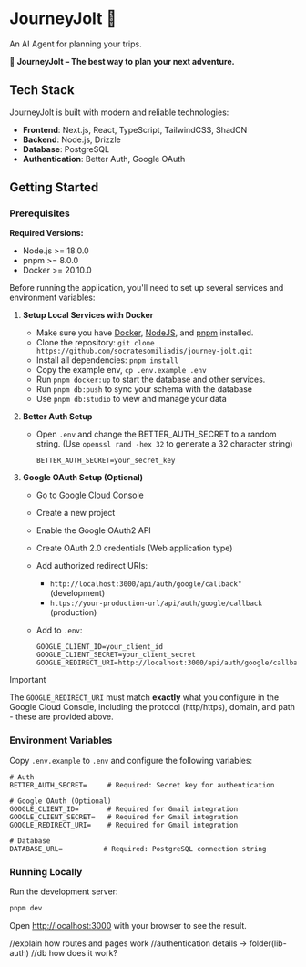 # JourneyJolt 🚀

An AI Agent for planning your trips.

🤍 **JourneyJolt – The best way to plan your next adventure.**

## Tech Stack

JourneyJolt is built with modern and reliable technologies:

- **Frontend**: Next.js, React, TypeScript, TailwindCSS, ShadCN
- **Backend**: Node.js, Drizzle
- **Database**: PostgreSQL
- **Authentication**: Better Auth, Google OAuth

## Getting Started

### Prerequisites

**Required Versions:**

- Node.js >= 18.0.0
- pnpm >= 8.0.0
- Docker >= 20.10.0

Before running the application, you'll need to set up several services and environment variables:

1. **Setup Local Services with Docker**

   - Make sure you have [Docker](https://docs.docker.com/get-docker/), [NodeJS](https://nodejs.org/en/download/), and [pnpm](https://pnpm.io/installation) installed.
   - Clone the repository: `git clone https://github.com/socratesomiliadis/journey-jolt.git`
   - Install all dependencies: `pnpm install`
   - Copy the example env, `cp .env.example .env`
   - Run `pnpm docker:up` to start the database and other services.
   - Run `pnpm db:push` to sync your schema with the database
   - Use `pnpm db:studio` to view and manage your data

2. **Better Auth Setup**

   - Open `.env` and change the BETTER_AUTH_SECRET to a random string. (Use `openssl rand -hex 32` to generate a 32 character string)

     ```env
     BETTER_AUTH_SECRET=your_secret_key
     ```

3. **Google OAuth Setup (Optional)**

   - Go to [Google Cloud Console](https://console.cloud.google.com)
   - Create a new project
   - Enable the Google OAuth2 API
   - Create OAuth 2.0 credentials (Web application type)
   - Add authorized redirect URIs:
     - `http://localhost:3000/api/auth/google/callback"` (development)
     - `https://your-production-url/api/auth/google/callback` (production)
   - Add to `.env`:

     ```env
     GOOGLE_CLIENT_ID=your_client_id
     GOOGLE_CLIENT_SECRET=your_client_secret
     GOOGLE_REDIRECT_URI=http://localhost:3000/api/auth/google/callback
     ```

> [!IMPORTANT]
> The `GOOGLE_REDIRECT_URI` must match **exactly** what you configure in the Google Cloud Console, including the protocol (http/https), domain, and path - these are provided above.

### Environment Variables

Copy `.env.example` to `.env` and configure the following variables:

```env
# Auth
BETTER_AUTH_SECRET=     # Required: Secret key for authentication

# Google OAuth (Optional)
GOOGLE_CLIENT_ID=       # Required for Gmail integration
GOOGLE_CLIENT_SECRET=   # Required for Gmail integration
GOOGLE_REDIRECT_URI=    # Required for Gmail integration

# Database
DATABASE_URL=          # Required: PostgreSQL connection string
```

### Running Locally

Run the development server:

```bash
pnpm dev
```

Open [http://localhost:3000](http://localhost:3000) with your browser to see the result.


//explain how routes and pages work
//authentication details -> folder(lib-auth)
//db how does it work?
